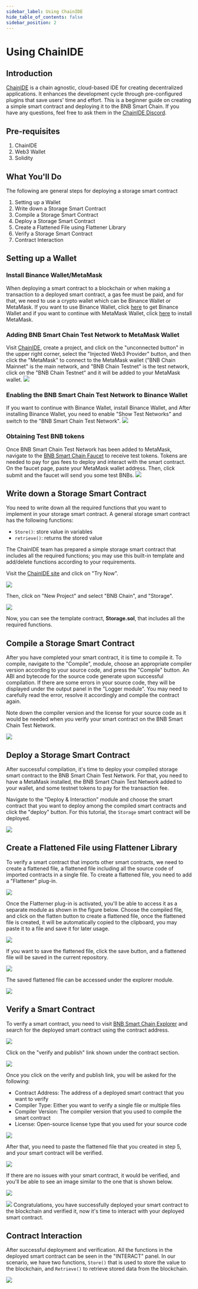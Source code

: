 ```yaml
---
sidebar_label: Using ChainIDE
hide_table_of_contents: false
sidebar_position: 2
---
```


# Using ChainIDE

## Introduction
[ChainIDE](https://chainide.com/)  is a chain agnostic, cloud-based IDE for creating decentralized applications. It enhances the development cycle through pre-configured plugins that save users' time and effort. This is a beginner guide on creating a simple smart contract and deploying it to the BNB Smart Chain. If you have any questions, feel free to ask them in the [ChainIDE Discord](https://discord.gg/QpGq4hjWrh).

## Pre-requisites

1.  ChainIDE
2.  Web3 Wallet 
3.  Solidity

## What You'll Do

The following are general steps for deploying a storage smart contract

1.  Setting up a Wallet
2.  Write down a Storage Smart Contract
3.  Compile a Storage Smart Contract
4.  Deploy a Storage Smart Contract
5.  Create a Flattened File using Flattener Library
6.  Verify a Storage Smart Contract
7.  Contract Interaction

## Setting up a Wallet

### Install Binance Wallet/MetaMask
When deploying a smart contract to a blockchain or when making a transaction to a deployed smart contract, a gas fee must be paid, and for that, we need to use a crypto wallet which can be Binance Wallet or MetaMask. If you want to use Binance Wallet, click [here](https://chrome.google.com/webstore/detail/binance-wallet/fhbohimaelbohpjbbldcngcnapndodjp) to get Binance Wallet and if you want to continue with MetaMask Wallet, click [here](https://metamask.io/)  to install MetaMask.

### Adding BNB Smart Chain Test Network to MetaMask Wallet
Visit [ChainIDE]((https://chainide.com/)), create a project, and click on the "unconnected button" in the upper right corner, select the "Injected Web3 Provider" button, and then click the "MetaMask" to connect to the MetaMask wallet ("BNB Chain Mainnet" is the main network, and "BNB Chain Testnet" is the test network, click on the "BNB Chain Testnet" and it will be added to your MetaMask wallet.
![](https://chainide-doc.s3.amazonaws.com/Using+ChainIDE+BNB+Smart+Chain/Untitled+design+(19).png)

### Enabling the BNB Smart Chain Test Network to Binance Wallet
If you want to continue with Binance Wallet, install Binance Wallet, and After installing Binance Wallet, you need to enable "Show Test Networks" and switch to the "BNB Smart Chain Test Network". 
![](https://chainide-doc.s3.amazonaws.com/Using+ChainIDE+BNB+Smart+Chain/16.png)

### Obtaining Test BNB tokens

Once BNB Smart Chain Test Network has been added to MetaMask, navigate to the  [BNB Smart Chain Faucet](https://testnet.binance.org/faucet-smart)  to receive test tokens. Tokens are needed to pay for gas fees to deploy and interact with the smart contract. On the faucet page, paste your MetaMask wallet address. Then, click submit and the faucet will send you some test BNBs.
![](https://chainide-doc.s3.amazonaws.com/Using+ChainIDE+BNB+Smart+Chain/BNB_Smart_Chain_Faucet.png)

## Write down a Storage Smart Contract

You need to write down all the required functions that you want to implement in your storage smart contract. A general storage smart contract has the following functions:

-   `Store()`: store value in variables
-   `retrieve()`: returns the stored value

The ChainIDE team has prepared a simple storage smart contract that includes all the required functions; you may use this built-in template and add/delete functions according to your requirements.

Visit the  [ChainIDE site](https://chainide.com/)  and click on "Try Now".

![](https://3869740696-files.gitbook.io/~/files/v0/b/gitbook-x-prod.appspot.com/o/spaces%2F-MYy-lqJKjq1m0yBAX4r%2Fuploads%2Fnpdf7fg51675wYmFcL6b%2Fimage.png?alt=media&token=353fc876-a319-49cb-92d5-1ed23c39aa90)

Then, click on "New Project" and select "BNB Chain", and "Storage".

![](https://chainide-doc.s3.amazonaws.com/Using+ChainIDE+BNB+Smart+Chain/3_.png)

Now, you can see the template contract,  **Storage.sol**, that includes all the required functions.
## Compile a Storage Smart Contract

After you have completed your smart contract, it is time to compile it. To compile, navigate to the "Compile", module, choose an appropriate compiler version according to your source code, and press the "Compile" button. An ABI and bytecode for the source code generate upon successful compilation. If there are some errors in your source code, they will be displayed under the output panel in the "Logger module". You may need to carefully read the error, resolve it accordingly and compile the contract again.

Note down the compiler version and the license for your source code as it would be needed when you verify your smart contract on the BNB Smart Chain Test Network.


![](https://chainide-doc.s3.amazonaws.com/Using+ChainIDE+BNB+Smart+Chain/4.png)

## Deploy a Storage Smart Contract

After successful compilation, it's time to deploy your compiled storage smart contract to the BNB Smart Chain Test Network. For that, you need to have a MetaMask installed, the BNB Smart Chain Test Network added to your wallet, and some testnet tokens to pay for the transaction fee.

Navigate to the "Deploy & Interaction" module and choose the smart contract that you want to deploy among the compiled smart contracts and click the "deploy" button. For this tutorial, the  `Storage`  smart contract will be deployed.

![](https://chainide-doc.s3.amazonaws.com/Using+ChainIDE+BNB+Smart+Chain/5.png)

## Create a Flattened File using Flattener Library

To verify a smart contract that imports other smart contracts, we need to create a flattened file, a flattened file including all the source code of imported contracts in a single file. To create a flattened file, you need to add a "Flattener" plug-in.

![](https://chainide-doc.s3.amazonaws.com/Using+ChainIDE+BNB+Smart+Chain/7.png)

Once the Flatterner plug-in is activated, you'll be able to access it as a separate module as shown in the figure below. Choose the compiled file, and click on the flatten button to create a flattened file, once the flattened file is created, it will be automatically copied to the clipboard, you may paste it to a file and save it for later usage.

![](https://chainide-doc.s3.amazonaws.com/Using+ChainIDE+BNB+Smart+Chain/8.png)

If you want to save the flattened file, click the save button, and a flattened file will be saved in the current repository.

![](https://chainide-doc.s3.amazonaws.com/Using+ChainIDE+BNB+Smart+Chain/9.png)

The saved flattened file can be accessed under the explorer module.

![](https://chainide-doc.s3.amazonaws.com/Using+ChainIDE+BNB+Smart+Chain/10.png)

## Verify a Smart Contract

To verify a smart contract, you need to visit  [BNB Smart Chain Explorer](https://bscscan.com/) and search for the deployed smart contract using the contract address.

![](https://chainide-doc.s3.amazonaws.com/Using+ChainIDE+BNB+Smart+Chain/10.png)

Click on the "verify and publish" link shown under the contract section.

![](https://chainide-doc.s3.amazonaws.com/Using+ChainIDE+BNB+Smart+Chain/11.png)

Once you click on the verify and publish link, you will be asked for the following:

-   Contract Address: The address of a deployed smart contract that you want to verify
-   Compiler Type: Either you want to verify a single file or multiple files
-   Compiler Version: The compiler version that you used to compile the smart contract
-   License: Open-source license type that you used for your source code

![](https://chainide-doc.s3.amazonaws.com/Using+ChainIDE+BNB+Smart+Chain/12.png)

After that, you need to paste the flattened file that you created in step 5, and your smart contract will be verified.

![](https://chainide-doc.s3.amazonaws.com/Using+ChainIDE+BNB+Smart+Chain/13.png)

If there are no issues with your smart contract, it would be verified, and you'll be able to see an image similar to the one that is shown below.

![](https://chainide-doc.s3.amazonaws.com/Using+ChainIDE+BNB+Smart+Chain/14.png)

![](https://chainide-doc.s3.amazonaws.com/Using+ChainIDE+BNB+Smart+Chain/15.png)
Congratulations, you have successfully deployed your smart contract to the blockchain and verified it, now it's time to interact with your deployed smart contract.

## Contract Interaction
After successful deployment and verification. All the functions in the deployed smart contract can be seen in the "INTERACT" panel. In our scenario, we have two functions, `Store()` that is used to store the value to the blockchain, and `Retrieve()` to retrieve stored data from the blockchain.  

![](https://chainide-doc.s3.amazonaws.com/Using+ChainIDE+BNB+Smart+Chain/6.png) 
